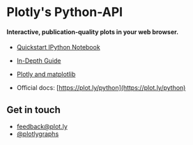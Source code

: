 Plotly's Python-API
===================

#### Interactive, publication-quality plots in your web browser.


* [Quickstart IPython Notebook](http://htmlpreview.github.com/?https://github.com/plotly/python-api/blob/1.0/notebooks/Quickstart.html)

* [In-Depth Guide](http://htmlpreview.github.com/?https://github.com/plotly/python-api/blob/1.0/notebooks/Plotly%20and%20Python.html)

* [Plotly and matplotlib](http://htmlpreview.github.com/?https://github.com/plotly/python-api/blob/1.0/notebooks/Plotly%20and%20mpld3.html)

* Official docs: [https://plot.ly/python](https://plot.ly/python)

Get in touch
------------
- <feedback@plot.ly>
- [@plotlygraphs](https://twitter.com/plotlygraphs)
